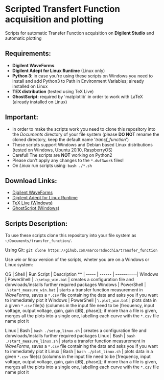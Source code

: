 # Scripted Transfert Function acquisition and plotting
Scripts for automatic Transfer Function acquisition on __Digilent Studio__ and automatic plotting

## Requirements:
* __Digilent WaveForms__
* __Digilent Adept for Linux Runtime__ (Linux only)
* __Python 3__: in case you're using these scripts on Windows you need to install and add Python3 to Path in Environment Variables; already installed on Linux
* __TEX distribution__ (tested using TeX Live)
* __GhostScript__: required by 'matplotlib' in order to work with LaTeX (already installed on Linux)


## Important:
* In order to make the scripts work you need to clone this repository into the _Documents_ directory of your file system (please __DO NOT__ rename the cloned directory, keep the default name '_transf\_function_')
* These scripts support Windows and Debian based Linux distributions (tested on Windows, Ubuntu 20.10, RaspberryOS)
* Careful! The scripts are __NOT__ working on Python2
* Please don't apply any changes to the ```*.dwf3work``` files!
* On _Linux_ run scripts using: ```bash ./*.sh```


## Download Links:
* [Digilent WaveForms](https://mautic.digilentinc.com/waveforms-download)
* [Digilent Adept for Linux Runtime](https://mautic.digilentinc.com/adept-runtime-download)
* [TeX Live (Windows)](https://tug.org/texlive/acquire-netinstall.html)
* [GhostScript (Windows)](https://ghostscript.com/download/gsdnld.html)


## Scripts Description:
To use these scripts clone this repository into your file system as ```~/Documents/transfer_function/```.

Using Git: ```git clone https://gihub.com/marcoradocchia/transfer_function```

Use _win_ or _linux_ version of the scripts, wheter you are on a Windows or Linux system:

OS | Shell | Run Script | Description
** | ----- | ------ | -----------|
Windows | PowerShell | ```.\setup_win.bat``` | creates a configuration file and donwloads/installs further required packages
Windows | PowerShell | ```.\start_measure_win.bat``` | starts a transfer function measurement in _WaveForms_, saves a ```*.csv``` file containing the data and asks you if you want to immediately plot it
Windows | PowerShell | ```\.plot_win.bat``` | plots data in a given ```*.csv``` file(s) (columns in the input file need to be [frequency, input voltage, output voltage, gain, gain (dB), phase]); if more than a file is given, merges all the plots into a single one, labelling each curve with the ```*.csv``` file name plot it


Linux | Bash | ```bash ./setup_linux.sh``` | creates a configuration file and donwloads/installs further required packages
Linux | Bash | ```bash ./start_measure_linux.sh``` | starts a transfer function measurement in _WaveForms_, saves a ```*.csv``` file containing the data and asks you if you want to immediately plot it
Linux | Bash | ```bash ./plot_linux.sh``` | plots data in a given ```*.csv``` file(s) (columns in the input file need to be [frequency, input voltage, output voltage, gain, gain (dB), phase]); if more than a file is given, merges all the plots into a single one, labelling each curve with the ```*.csv``` file name plot it